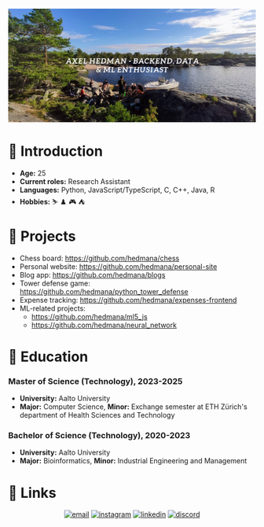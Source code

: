 ![](./images/axel_github_banner.png)


# :wave: Introduction  

- **Age:** 25
- **Current roles:** Research Assistant
- **Languages:** Python, JavaScript/TypeScript, C, C++, Java, R
- **Hobbies:** :skier: :chess_pawn: :video_game: :tent:

# :construction: Projects
- Chess board: https://github.com/hedmana/chess
- Personal website: https://github.com/hedmana/personal-site
- Blog app: https://github.com/hedmana/blogs
- Tower defense game: https://github.com/hedmana/python_tower_defense
- Expense tracking: https://github.com/hedmana/expenses-frontend
- ML-related projects: 
  - https://github.com/hedmana/ml5_js
  - https://github.com/hedmana/neural_network

# :school: Education

### Master of Science (Technology), 2023-2025
- **University:** Aalto University
- **Major:** Computer Science, **Minor:** Exchange semester at ETH Zürich's department of Health Sciences and Technology 

### Bachelor of Science (Technology), 2020-2023
- **University:** Aalto University
- **Major:** Bioinformatics, **Minor:** Industrial Engineering and Management


# :link: Links

<p align="center">
  <a href="mailto:axelhedman00@gmail.com"><img src="https://img.icons8.com/color/96/000000/gmail.png" alt="email"/></a>
  <a href="https://www.instagram.com/hedman.axel/"><img src="https://img.icons8.com/color/96/000000/instagram-new.png" alt="instagram"/></a>
  <a href="https://www.linkedin.com/in/axel7/"><img src="https://img.icons8.com/color/96/000000/linkedin.png" alt="linkedin"/></a>
  <a href="https://discord.com/users/knappenh#7896"><img src="https://img.icons8.com/color/96/000000/discord-logo.png" alt="discord"/></a>
</p>
